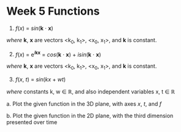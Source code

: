 # Week 5 Functions

1. *f*(*x*) = *sin*(**k** &sdot; **x**)

*where* **k**, **x** are vectors \<k<sub>0</sub>, k<sub>1</sub>\>, \<x<sub>0</sub>, x<sub>1</sub>\>, and **k** is constant.

2. *f*(*x*) = e<sup>*i*__k__**x**</sup> = *cos*(**k** &sdot; **x**) + *isin*(**k** &sdot; **x**)

*where* **k**, **x** are vectors \<k<sub>0</sub>, k<sub>1</sub>\>, \<x<sub>0</sub>, x<sub>1</sub>\>, and **k** is constant.

3. *f*(*x*, *t*) = *sin*(*kx* + *wt*)

*where* constants k, w &isin; &#8477;, and also independent variables x, t &isin; &#8477;

a. Plot the given function in the 3D plane, with axes *x*, *t*, and *f*

b. Plot the given function in the 2D plane, with the third dimension presented over time
